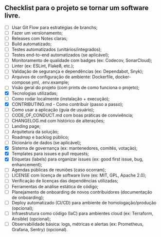 ## Checklist para o projeto se tornar um software livre.

- [ ] Usar Git Flow para estratégias de branchs;  
- [ ] Fazer um versionamento;  
- [ ] Releases com Notes claras;  
- [ ] Build automatizado;  
- [ ] Testes automatizados (unitários/integrados);  
- [ ] Testes end-to-end automatizados (se aplicável);  
- [ ] Monitoramento de qualidade com badges (ex: Codecov, SonarCloud);  
- [ ] Linter (ex: ESLint, Flake8, etc.);  
- [ ] Validação de segurança e dependências (ex: Dependabot, Snyk);  
- [ ] Arquivos de configuração de ambiente: Dockerfile, docker-compose.yml, .env.example;  
- [ ] Visão geral do projeto (com prints de como funciona o projeto);  
- [X] Tecnologias utilizadas;  
- [ ] Como rodar localmente (instalação + execução);  
- [X] CONTRIBUTING.md - Como contribuir (passo a passo);  
- [ ] Como usar a aplicação (guia de usuário);  
- [ ] CODE_OF_CONDUCT.md com boas práticas de convivência;  
- [ ] CHANGELOG.md com histórico de alterações;  
- [ ] Landing page;  
- [ ] Arquitetura da solução;  
- [ ] Roadmap e backlog público;  
- [ ] Dicionário de dados (se aplicável);  
- [X] Sistema de governança (ex: mantenedores, comitês, votação);  
- [X] Templates para issues e pull requests;  
- [X] Etiquetas (labels) para organizar issues (ex: good first issue, bug, enhancement);  
- [ ] Agendas públicas de reuniões (caso ocorram);  
- [ ] LICENSE com licença de software livre (ex: MIT, GPL, Apache 2.0);  
- [ ] Verificação de licenças das dependências utilizadas;  
- [ ] Ferramentas de análise estática de código;
- [ ] Planejamento de onboarding de novos contribuidores (documentação de onboarding);  
- [ ] Deploy automatizado (CI/CD) para ambiente de homologação/produção (opcional);
- [ ] Infraestrutura como código (IaC) para ambientes cloud (ex: Terraform, Ansible) (opcional); 
- [ ] Observabilidade básica: logs, métricas e alertas (ex: Prometheus, Grafana, Sentry) (opcional).  
